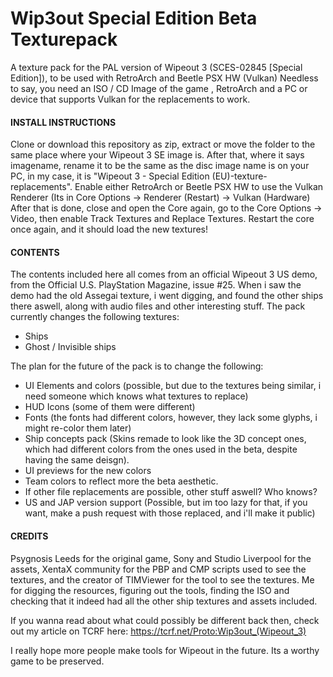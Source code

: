 # Wip3out Special Edition Beta Texturepack
  A texture pack for the PAL version of Wipeout 3 (SCES-02845 [Special Edition]), to be used with RetroArch and Beetle PSX HW (Vulkan)
  Needless to say, you need an ISO / CD Image of the game , RetroArch and a PC or device that supports Vulkan for the replacements to work.
  
#### INSTALL INSTRUCTIONS
  Clone or download this repository as zip, extract or move the folder to the same place where your Wipeout 3 SE image is.
  After that, where it says imagename, rename it to be the same as the disc image name is on your PC, in my case, it is "Wipeout 3 - Special Edition (EU)-texture-replacements".
  Enable either RetroArch or Beetle PSX HW to use the Vulkan Renderer (Its in Core Options -> Renderer (Restart) -> Vulkan (Hardware)
  After that is done, close and open the Core again, go to the Core Options -> Video, then enable Track Textures and Replace Textures.
  Restart the core once again, and it should load the new textures!

#### CONTENTS
 The contents included here all comes from an official Wipeout 3 US demo, from the Official U.S. PlayStation Magazine, issue #25. When i saw the demo had the old Assegai texture, i went digging, and found the other ships there aswell, along with audio files and other interesting stuff.
 The pack currently changes the following textures:
 - Ships
 - Ghost / Invisible ships
 
 The plan for the future of the pack is to change the following:
 - UI Elements and colors (possible, but due to the textures being similar, i need someone which knows what textures to replace)
 - HUD Icons (some of them were different)
 - Fonts (the fonts had different colors, however, they lack some glyphs, i might re-color them later)
 - Ship concepts pack (Skins remade to look like the 3D concept ones, which had different colors from the ones used in the beta, despite having the same deisgn).
 - UI previews for the new colors
 - Team colors to reflect more the beta aesthetic.
 - If other file replacements are possible, other stuff aswell? Who knows?
 - US and JAP version support (Possible, but im too lazy for that, if you want, make a push request with those replaced, and i'll make it public)
	 
#### CREDITS

 Psygnosis Leeds for the original game, Sony and Studio Liverpool for the assets, XentaX community for the PBP and CMP scripts used to see the textures, and the creator of TIMViewer for the tool to see the textures.
 Me for digging the resources, figuring out the tools, finding the ISO and checking that it indeed had all the other ship textures and assets included.
 
 If you wanna read about what could possibly be different back then, check out my article on TCRF here: https://tcrf.net/Proto:Wip3out_(Wipeout_3)
 
 I really hope more people make tools for Wipeout in the future. Its a worthy game to be preserved.